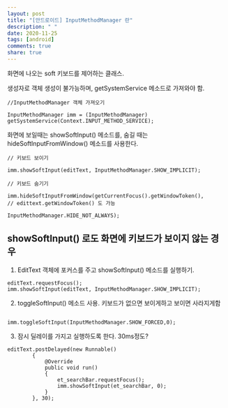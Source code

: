 ```yaml
---
layout: post
title: "[안드로이드] InputMethodManager 란"
description: " "
date: 2020-11-25
tags: [android]
comments: true
share: true
---
```



화면에 나오는 soft 키보드를 제어하는 클래스.  

생성자로 객체 생성이 불가능하며, getSystemService 메소드로 가져와야 함.  


```
//InputMethodManager 객체 가져오기

InputMethodManager imm = (InputMethodManager) getSystemService(Context.INPUT_METHOD_SERVICE);
```


화면에 보일때는 showSoftInput() 메소드를, 숨길 때는 hideSoftInputFromWindow() 메소드를 사용한다.  

```
// 키보드 보이기

imm.showSoftInput(editText, InputMethodManager.SHOW_IMPLICIT);

// 키보드 숨기기

imm.hideSoftInputFromWindow(getCurrentFocus().getWindowToken(),         // edittext.getWindowToken() 도 가능

InputMethodManager.HIDE_NOT_ALWAYS);

```


## showSoftInput() 로도 화면에 키보드가 보이지 않는 경우  

1. EditText 객체에 포커스를 주고 showSoftInput() 메소드를 실행하기.  


```
editText.requestFocus();
imm.showSoftInput(editText, InputMethodManager.SHOW_IMPLICIT);

```

2. toggleSoftInput() 메소드 사용. 키보드가 없으면 보이게하고 보이면 사라지게함  

```

imm.toggleSoftInput(InputMethodManager.SHOW_FORCED,0);

```


3. 잠시 딜레이를 가지고 실행하도록 한다. 30ms정도?

```
editText.postDelayed(new Runnable()
        {
            @Override
            public void run()
            {
                et_searchBar.requestFocus();
                imm.showSoftInput(et_searchBar, 0);
            }
        }, 30);

```

